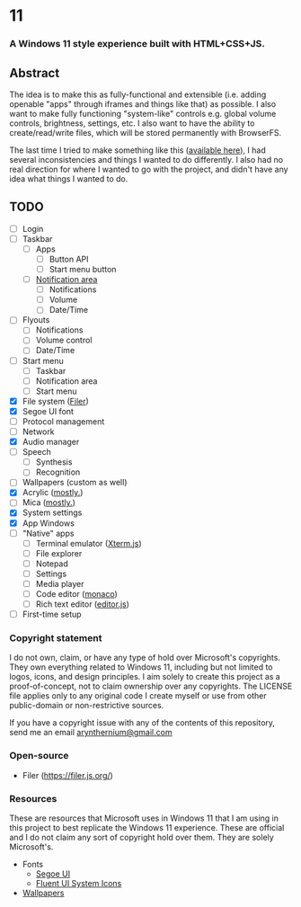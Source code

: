 # 11

### A Windows 11 style experience built with HTML+CSS+JS.

## Abstract

The idea is to make this as fully-functional and extensible (i.e. adding openable "apps" through iframes and things like that) as possible. I also want to make fully functioning "system-like" controls e.g. global volume controls, brightness, settings, etc. I also want to have the ability to create/read/write files, which will be stored permanently with BrowserFS.

The last time I tried to make something like this ([available here](https://github.com/arynthernium/winUI)), I had several inconsistencies and things I wanted to do differently. I also had no real direction for where I wanted to go with the project, and didn't have any idea what things I wanted to do.

## TODO
- [ ] Login
- [ ] Taskbar
	- [ ] Apps
		- [ ] Button API
		- [ ] Start menu button
	- [ ] [Notification area](https://devblogs.microsoft.com/oldnewthing/20030910-00/?p=42583)
		- [ ] Notifications
		- [ ] Volume
		- [ ] Date/Time
- [ ] Flyouts
	- [ ] Notifications
	- [ ] Volume control
	- [ ] Date/Time
- [ ] Start menu
	- [ ] Taskbar
	- [ ] Notification area
	- [ ] Start menu
- [x] File system ([Filer](https://github.com/filerjs/filer))
- [x] Segoe UI font
- [ ] Protocol management
- [ ] Network
- [x] Audio manager
- [ ] Speech
	- [ ] Synthesis
	- [ ] Recognition
- [ ] Wallpapers (custom as well)
- [x] Acrylic ([mostly.](https://docs.microsoft.com/en-us/windows/apps/design/style/acrylic))
- [ ] Mica ([mostly.](https://docs.microsoft.com/en-us/windows/apps/design/style/mica))
- [x] System settings
- [x] App Windows
- [ ] "Native" apps
	- [ ] Terminal emulator ([Xterm.js](https://xtermjs.org/))
	- [ ] File explorer
	- [ ] Notepad
	- [ ] Settings
	- [ ] Media player
	- [ ] Code editor ([monaco](https://github.com/microsoft/monaco-editor))
	- [ ] Rich text editor ([editor.js](https://editorjs.io/))
- [ ] First-time setup

### Copyright statement
I do not own, claim, or have any type of hold over Microsoft's copyrights. They own everything related to Windows 11, including but not limited to logos, icons, and design principles. I aim solely to create this project as a proof-of-concept, not to claim ownership over any copyrights. The LICENSE file applies only to any original code I create myself or use from other public-domain or non-restrictive sources.

If you have a copyright issue with any of the contents of this repository, send me an email [arynthernium@gmail.com](mailto:arynthernium@gmail.com)

### Open-source
- Filer (https://filer.js.org/)

### Resources
These are resources that Microsoft uses in Windows 11 that I am using in this project to best replicate the Windows 11 experience. These are official and I do not claim any sort of copyright hold over them. They are solely Microsoft's.
- Fonts
	- [Segoe UI](https://docs.microsoft.com/en-us/typography/font-list/segoe-ui)
	- [Fluent UI System Icons](https://github.com/microsoft/fluentui-system-icons)
- [Wallpapers](https://drive.google.com/drive/folders/1JgF9H97Xn8MojslgF4LPXSlbLLfK2Ekn)